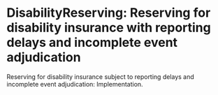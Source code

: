 # DisabilityReserving: Reserving for disability insurance with reporting delays and incomplete event adjudication
Reserving for disability insurance subject to reporting delays and incomplete event adjudication: Implementation.
